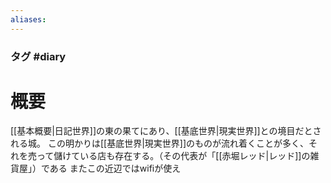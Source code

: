 ```yaml
---
aliases:
---
```

### タグ #diary 
# 概要
[[基本概要|日記世界]]の東の果てにあり、[[基底世界|現実世界]]との境目だとされる城。
この明かりは[[基底世界|現実世界]]のものが流れ着くことが多く、それを売って儲けている店も存在する。（その代表が「[[赤堀レッド|レッド]]の雑貨屋」）である
またこの近辺ではwifiが使え